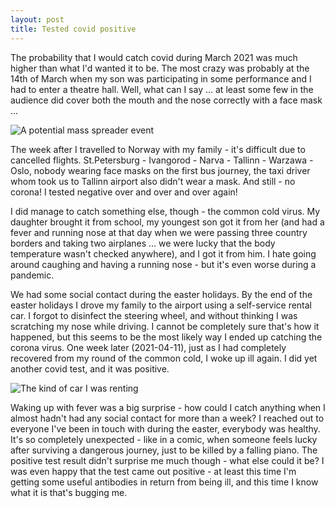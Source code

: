 ```yaml
---
layout: post
title: Tested covid positive
---
```


The probability that I would catch covid during March 2021 was much higher than what I'd wanted it to be.  The most crazy was probably at the 14th of March when my son was participating in some performance and I had to enter a theatre hall.  Well, what can I say ... at least some few in the audience did cover both the mouth and the nose correctly with a face mask ...

![A potential mass spreader event](https://ipfs.io/ipfs/QmRB1xfooaLkjiAEs2LEw6b1BEtwEhTQVC9ZEe22YtcrGH)

The week after I travelled to Norway with my family - it's difficult due to cancelled flights.  St.Petersburg - Ivangorod - Narva - Tallinn - Warzawa - Oslo, nobody wearing face masks on the first bus journey, the taxi driver whom took us to Tallinn airport also didn't wear a mask.  And still - no corona!  I tested negative over and over and over again!

I did manage to catch something else, though - the common cold virus.  My daughter brought it from school, my youngest son got it from her (and had a fever and running nose at that day when we were passing three country borders and taking two airplanes ... we were lucky that the body temperature wasn't checked anywhere), and I got it from him.  I hate going around caughing and having a running nose - but it's even worse during a pandemic.

We had some social contact during the easter holidays.  By the end of the easter holidays I drove my family to the airport using a self-service rental car.  I forgot to disinfect the steering wheel, and without thinking I was scratching my nose while driving.  I cannot be completely sure that's how it happened, but this seems to be the most likely way I ended up catching the corona virus. One week later (2021-04-11), just as I had completely recovered from my round of the common cold, I woke up ill again.  I did yet another covid test, and it was positive.

![The kind of car I was renting](https://images.vy.no/s64l2vmdl8/Din%20Bybil%20til%20marka.jpg)

Waking up with fever was a big surprise - how could I catch anything when I almost hadn't had any social contact for more than a week?  I reached out to everyone I've been in touch with during the easter, everybody was healthy.  It's so completely unexpected - like in a comic, when someone feels lucky after surviving a dangerous journey, just to be killed by a falling piano.  The positive test result didn't surprise me much though - what else could it be?  I was even happy that the test came out positive - at least this time I'm getting some useful antibodies in return from being ill, and this time I know what it is that's bugging me.

